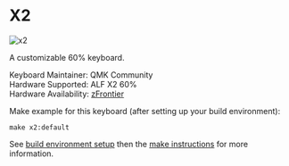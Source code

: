 # X2

![x2](https://cdn.shopify.com/s/files/1/1674/0405/products/1_088c2862-1f68-4fdd-a346-965208c3a3de_1024x1024.png?v=1511296076)

A customizable 60% keyboard.

Keyboard Maintainer: QMK Community  
Hardware Supported: ALF X2 60%  
Hardware Availability: [zFrontier](https://en.zfrontier.com/products/group-buy-alf-x2-60)

Make example for this keyboard (after setting up your build environment):

    make x2:default

See [build environment setup](https://docs.qmk.fm/build_environment_setup.html) then the [make instructions](https://docs.qmk.fm/make_instructions.html) for more information.
